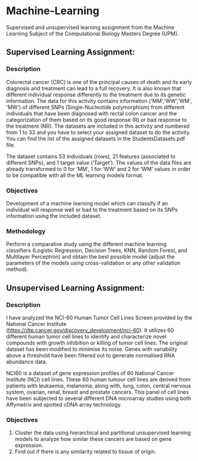 # Machine-Learning
Supervised and unsupervised learning assignment from the Machine Learning Subject of the Computational Biology Masters Degree (UPM).


## Supervised Learning Assignment:

### Description
Colorectal cancer (CRC) is one of the principal causes of death and its early diagnosis and
treatment can lead to a full recovery. It is also known that different individual response
differently to the treatment due to its genetic information. The data for this activity contains
information ('MM','WW','WM', 'MW') of different SNPs (Single-Nucleotide polymorphism) from
different individuals that have been diagnosed with rectal colon cancer and the categorization
of them based on its good response (R) or bad response to the treatment (NR). The datasets are
included in this activity and numbered from 1 to 33 and you have to select your assigned dataset
to do the activity. You can find the list of the assigned datasets in the StudentsDatasets.pdf file.

The dataset contains 53 individuals (rows), 21 features (associated to different SNPs), and 1 target value (‘Target’). The values of the data files are already transformed to 0 for ‘MM’, 1 for ‘WW’ and 2 for ‘WM’ values in order to be compatible with all the ML learning models format.

### Objectives
Development of a machine learning model which can classify if an individual will response well or bad to the treatment based on its SNPs information using the included dataset.
  
### Methodology
Perform a comparative study using the different machine learning classifiers (Logistic Regression, Decision Trees, KNN, Random Forest, and Multilayer Perceptron) and obtain the best possible model (adjust the parameters of the models using cross-validation or any other validation method).
    
    
## Unsupervised Learning Assignment:
### Description
I have analyzed the NCI-60 Human Tumor Cell Lines Screen provided by the National Cancer Institute (https://dtp.cancer.gov/discovery_development/nci-60). It utilizes 60 different human tumor cell lines to identify and characterize novel compounds with growth inhibition or killing of tumor cell lines. The original dataset has been modified to minimise its noise. Genes with variability above a threshold have been filtered out to generate normalised RNA abundance data. 

NCI60 is a dataset of gene expression profiles of 60 National Cancer Institute (NCI) cell lines.
These 60 human tumour cell lines are derived from patients with leukaemia, melanoma, along
with, lung, colon, central nervous system, ovarian, renal, breast and prostate cancers. This
panel of cell lines have been subjected to several different DNA microarray studies using both
Affymetrix and spotted cDNA array technology.

### Objectives
1. Cluster the data using hierarchical and partitional unsupervised learning models to
analyze how similar these cancers are based on gene expression.
2. Find out if there is any similarity related to tissue of origin.
